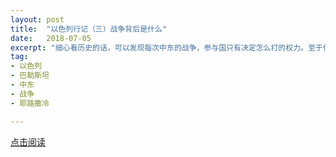 ```yaml
---
layout: post
title:  "以色列行记（三）战争背后是什么"
date:   2018-07-05
excerpt: "细心看历史的话，可以发现每次中东的战争，参与国只有决定怎么打的权力。至于什么时候和谈，战后怎么分土地，基本都是大国们说了算。"
tag:
- 以色列
- 巴勒斯坦
- 中东
- 战争
- 耶路撒冷

---
```


<a href="https://zhuanlan.zhihu.com/p/39117369" target="_blank">点击阅读</a>